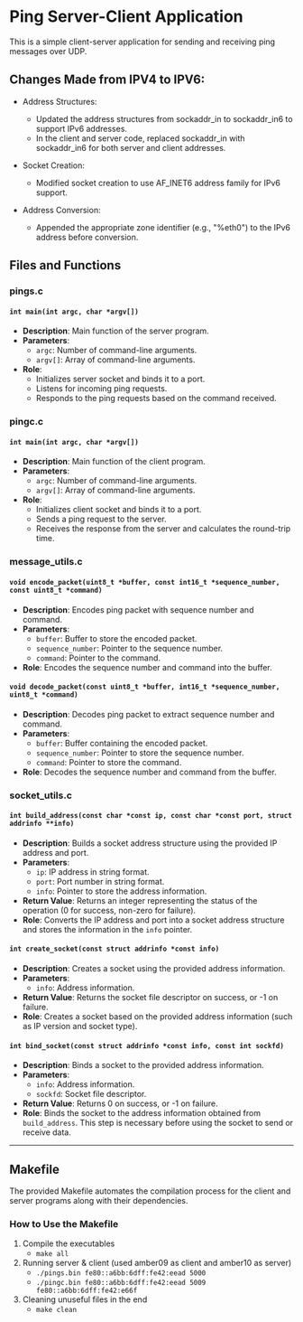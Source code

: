 # Ping Server-Client Application

This is a simple client-server application for sending and receiving ping messages over UDP.


## Changes Made from IPV4 to IPV6:
* Address Structures:
  - Updated the address structures from sockaddr_in to sockaddr_in6 to support IPv6 addresses.
  - In the client and server code, replaced sockaddr_in with sockaddr_in6 for both server and client addresses.

* Socket Creation:
  - Modified socket creation to use AF_INET6 address family for IPv6 support.

* Address Conversion:
  - Appended the appropriate zone identifier (e.g., "%eth0") to the IPv6 address before conversion.

## Files and Functions

### pings.c

#### `int main(int argc, char *argv[])`
- **Description**: Main function of the server program.
- **Parameters**:
    - `argc`: Number of command-line arguments.
    - `argv[]`: Array of command-line arguments.
- **Role**:
    - Initializes server socket and binds it to a port.
    - Listens for incoming ping requests.
    - Responds to the ping requests based on the command received.

### pingc.c

#### `int main(int argc, char *argv[])`
- **Description**: Main function of the client program.
- **Parameters**:
    - `argc`: Number of command-line arguments.
    - `argv[]`: Array of command-line arguments.
- **Role**:
    - Initializes client socket and binds it to a port.
    - Sends a ping request to the server.
    - Receives the response from the server and calculates the round-trip time.

### message_utils.c

#### `void encode_packet(uint8_t *buffer, const int16_t *sequence_number, const uint8_t *command)`
- **Description**: Encodes ping packet with sequence number and command.
- **Parameters**:
    - `buffer`: Buffer to store the encoded packet.
    - `sequence_number`: Pointer to the sequence number.
    - `command`: Pointer to the command.
- **Role**: Encodes the sequence number and command into the buffer.

#### `void decode_packet(const uint8_t *buffer, int16_t *sequence_number, uint8_t *command)`
- **Description**: Decodes ping packet to extract sequence number and command.
- **Parameters**:
    - `buffer`: Buffer containing the encoded packet.
    - `sequence_number`: Pointer to store the sequence number.
    - `command`: Pointer to store the command.
- **Role**: Decodes the sequence number and command from the buffer.

### socket_utils.c

#### `int build_address(const char *const ip, const char *const port, struct addrinfo **info)`
- **Description**: Builds a socket address structure using the provided IP address and port.
- **Parameters**:
    - `ip`: IP address in string format.
    - `port`: Port number in string format.
    - `info`: Pointer to store the address information.
- **Return Value**: Returns an integer representing the status of the operation (0 for success, non-zero for failure).
- **Role**: Converts the IP address and port into a socket address structure and stores the information in the `info` pointer.

#### `int create_socket(const struct addrinfo *const info)`
- **Description**: Creates a socket using the provided address information.
- **Parameters**:
    - `info`: Address information.
- **Return Value**: Returns the socket file descriptor on success, or -1 on failure.
- **Role**: Creates a socket based on the provided address information (such as IP version and socket type).

#### `int bind_socket(const struct addrinfo *const info, const int sockfd)`
- **Description**: Binds a socket to the provided address information.
- **Parameters**:
    - `info`: Address information.
    - `sockfd`: Socket file descriptor.
- **Return Value**: Returns 0 on success, or -1 on failure.
- **Role**: Binds the socket to the address information obtained from `build_address`. This step is necessary before using the socket to send or receive data.

---

## Makefile

The provided Makefile automates the compilation process for the client and server programs along with their dependencies. 

### How to Use the Makefile
1. Compile the executables
    * `make all`
2. Running server & client (used amber09 as client and amber10 as server)
    * `./pings.bin fe80::a6bb:6dff:fe42:eead 5000`
    * `./pingc.bin fe80::a6bb:6dff:fe42:eead 5009 fe80::a6bb:6dff:fe42:e66f`
3. Cleaning unuseful files in the end
    * `make clean`